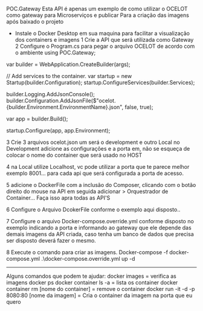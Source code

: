 POC.Gateway
Esta API é apenas um exemplo de como utilizar o OCELOT como gateway para Microserviços e publicar
Para a criação das imagens após baixado o projeto 
- Instale o Docker Desktop em sua maquina para facilitar  a visualização dos containers e imagens
1 Crie a API que será utilizada como Gateway
2 Configure o Program.cs para pegar o arquivo OCELOT de acordo com o ambiente
using POC.Gateway;

var builder = WebApplication.CreateBuilder(args);

// Add services to the container.
var startup = new Startup(builder.Configuration);
startup.ConfigureServices(builder.Services);

builder.Logging.AddJsonConsole();
builder.Configuration.AddJsonFile($"ocelot.{builder.Environment.EnvironmentName}.json", false, true);

var app = builder.Build();

startup.Configure(app, app.Environment);

3 Crie 3 arquivos ocelot.json um será o development e outro Local no Development adicione as configurações e a porta em, não se esqueça de colocar o nome do container que será usado no HOST

4 na Local utilize Localhost, vc pode utilizar a porta que te parece melhor exemplo 8001... para cada api que será configurada a porta de acesso.

5 adicione o DockerFile com a inclusão do Composer, clicando com o botão direito do mouse na API em seguida adicionar > Orquestrador de Container... Faça isso apra todas as API'S

6 Configure o Arquivo DcokerFile conforme o exemplo aqui disposto..

7 Configure o arquivo Docker-compose.override.yml conforme disposto no exemplo indicando a porta e informando ao gateway que ele depende das demais imagens da API criada, caso tenha um banco de dados que precisa ser disposto deverá fazer o mesmo.

8 Execute o comando para criar as imagens.
Docker-compose -f docker-compose.yml .\docker-compose.override.yml up -d

__________________
Alguns comandos que podem te ajudar:
docker images = verifica as imagens
docker ps
docker container ls -a = lista os container
docker container rm [nome do container] = remove o container
docker run -it -d -p 8080:80 [nome da imagem] = Cria o container da imagem na porta que eu quero

